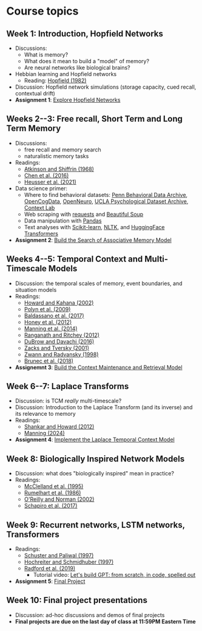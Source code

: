 # Course topics

## Week 1: Introduction, Hopfield Networks
  - Discussions:
    - What is memory?
    - What does it mean to build a "model" of memory?
    - Are neural networks like biological brains?
  - Hebbian learning and Hopfield networks
    - Reading: [Hopfield (1982)](https://www.pnas.org/doi/abs/10.1073/pnas.79.8.2554)
  - Discussion: Hopfield network simulations (storage capacity, cued recall, contextual drift)
  - **Assignment 1**: [Explore Hopfield Networks](https://github.com/ContextLab/memory-models-course/tree/main/assignments/Assignment%201%3A%20Hopfield%20Networks)


## Weeks 2--3: Free recall, Short Term and Long Term Memory
  - Discussions:
    - free recall and memory search
    - naturalistic memory tasks
  - Readings:
    - [Atkinson and Shiffrin (1968)](https://www.dropbox.com/scl/fi/rpllozjcv704okckjdy5k/AtkiShif68.pdf?rlkey=i0azhj9mqxws7bxocbl65j88d&dl=1)
    - [Chen et al. (2016)](https://www.dropbox.com/scl/fi/wg6fledn7g88ig5mk3kob/ChenEtal16.pdf?rlkey=9jqu7y2apqv2hrj8qepn4alwa&dl=1)
    - [Heusser et al. (2021)](https://www.dropbox.com/scl/fi/w7z2yvdfzmhowh5hvg53e/HeusEtal21.pdf?rlkey=omad9klqeiu2kc71w7guc5xxq&dl=1)
  - Data science primer:
    - Where to find behavioral datasets: [Penn Behavioral Data Archive](https://memory.psych.upenn.edu/Data_Archive), [OpenCogData](https://nimh-dsst.github.io/OpenCogData/), [OpenNeuro](https://openneuro.org/), [UCLA Psychological Dataset Archive](https://guides.library.ucla.edu/psychology/data), [Context Lab](https://www.context-lab.com/publications)
    - Web scraping with [requests](https://pypi.org/project/requests/) and [Beautiful Soup](https://beautiful-soup-4.readthedocs.io/en/latest/)
    - Data manipulation with [Pandas](https://pandas.pydata.org/)
    - Text analyses with [Scikit-learn](https://scikit-learn.org), [NLTK](https://www.nltk.org/), and [HuggingFace Transformers](https://huggingface.co/docs/transformers/en/index)
  - **Assignment 2**: [Build the Search of Associative Memory Model](https://github.com/ContextLab/memory-models-course/tree/main/assignments/Assignment%202%3A%20Search%20of%20Associative%20Memory%20Model)


## Weeks 4--5: Temporal Context and Multi-Timescale Models
- Discussion: the temporal scales of memory, event boundaries, and situation models
- Readings:
  - [Howard and Kahana (2002)](https://www.dropbox.com/scl/fi/yjnusbmoixbf4aen1mkx8/HowaKaha02.pdf?rlkey=ktt245cw09szubjnoe4cco1tz&dl=1)
  - [Polyn et al. (2009)](https://www.dropbox.com/scl/fi/98pui63j3o62xu96ciwhy/PolyEtal09.pdf?rlkey=42sc17ll573sm83g4q8q9x9nq&dl=1)
  - [Baldassano et al. (2017)](https://www.dropbox.com/scl/fi/wgn96xni9fevoo6h1yngn/BaldEtal17.pdf?rlkey=wg9qugm1szfw50xao6k9047j6&dl=1)
  - [Honey et al. (2012)](https://www.dropbox.com/scl/fi/l3vzzc56jjhq9tc4cheev/HoneEtal12.pdf?rlkey=56wf835omj2i6gkdh0b8n38cx&dl=1)
  - [Manning et al. (2014)](https://www.dropbox.com/scl/fi/a1zltxk43dn8qmm7puaql/MannEtal14d.pdf?rlkey=wg2ikym1svvl68hbuw4f5cpax&dl=1)
  - [Ranganath and Ritchey (2012)](https://www.dropbox.com/scl/fi/asec4p68900eekp6vtdgb/RangRitc12.pdf?rlkey=hqixac8eij65hmn62stzvo4mp&dl=1)
  - [DuBrow and Davachi (2016)](https://www.dropbox.com/scl/fi/86gkrz0a9k57556tz4d2z/DuBrDava16.pdf?rlkey=v6hxkbzz80m48pz4a2425q6bn&dl=1)
  - [Zacks and Tversky (2001)](https://www.dropbox.com/scl/fi/28104fmu9kzk55znyxntd/ZackTver01.pdf?rlkey=2ytdz0e9agny4hmllcw7hvi8g&dl=1)
  - [Zwann and Radvansky (1998)](https://www.dropbox.com/scl/fi/iqp70crdmpd5m97zzv45c/ZwaaRadv98.pdf?rlkey=habx93aplwkkw829vj9vkv52a&dl=1)
  - [Brunec et al. (2018)](https://www.dropbox.com/scl/fi/1eu28rpwyp8eg2sn4fgau/BrunEtal18b.pdf?rlkey=64dnn3onc90o59fuv33peil6g&dl=1)
- **Assignemnt 3**: [Build the Context Maintenance and Retrieval Model](https://github.com/ContextLab/memory-models-course/tree/main/assignments/Assignment%203%3A%20Context%20Maintenance%20and%20Retrieval%20Model)

## Week 6--7: Laplace Transforms
- Discussion: is TCM *really* multi-timescale?
- Discussion: Introduction to the Laplace Transform (and its inverse) and its relevance to memory
- Readings:
  - [Shankar and Howard (2012)](https://www.dropbox.com/scl/fi/cqh37rsdn11f6egdiskvf/ShanHowa12.pdf?rlkey=45qhdi5u2fmlxd4azq8is3j89&dl=1)
  - [Manning (2024)](https://www.dropbox.com/scl/fi/9amk5mlgeop0srtpwqesg/Mann23.pdf?rlkey=lc785xhq1pcjqdtarn692e21k&dl=1)
- **Assignment 4**: [Implement the Laplace Temporal Context Model](https://github.com/ContextLab/memory-models-course/tree/main/assignments/Assignment%204%3Laplace%20Temporal%20Context%20Model)

## Week 8: Biologically Inspired Network Models
- Discussion: what does "biologically inspired" mean in practice?
- Readings:
  - [McClelland et al. (1995)](https://imss-www.upmf-grenoble.fr/prevert/MasterICA/SpecialiteSC/FichiersPDF/Why%20there%20are%20complementary%20learning%20systems%20in%20the%20hippocampus%20and%20neocortex%20insights%20from%20th.pdf)
  - [Rumelhart et al. (1986)](http://www.cs.toronto.edu/~fritz/absps/pdp2.pdf)
  - [O'Reilly and Norman (2002)](http://www.princeton.edu/~compmem/normorei02.pdf)
  - [Schapiro et al. (2017)](https://www.dropbox.com/scl/fi/no2647c2witr2knb76gs2/SchaEtal17.pdf?rlkey=bpon63fy8g2rl3y9csabq748o&dl=1)

## Week 9: Recurrent networks, LSTM networks, Transformers
- Readings:
  - [Schuster and Paliwal (1997)](https://www.dropbox.com/scl/fi/0guahq2kcbria108xyb9j/SchuPali97.pdf?rlkey=yp1a8272qhljeob68amdpxjki&dl=1)
  - [Hochreiter and Schmidhuber (1997)](https://deeplearning.cs.cmu.edu/S23/document/readings/LSTM.pdf)
  - [Radford et al. (2019)](https://insightcivic.s3.us-east-1.amazonaws.com/language-models.pdf)
    - Tutorial video: [Let's build GPT: from scratch, in code, spelled out](https://www.youtube.com/watch?v=kCc8FmEb1nY)
- **Assignment 5**: [Final Project](https://github.com/ContextLab/memory-models-course/tree/main/assignments/Final%20Project)

## Week 10: Final project presentations
- Discussion: ad-hoc discussions and demos of final projects
- **Final projects are due on the last day of class at 11:59PM Eastern Time**